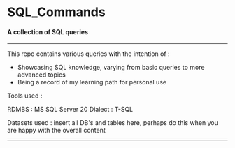 # SQL_Commands

#### A collection of SQL queries
---

This repo contains various queries with the intention of : 

 - Showcasing SQL knowledge, varying from basic queries to more advanced topics
 - Being a record of my learning path for personal use

Tools used :

RDMBS : MS SQL Server 20
Dialect : T-SQL

Datasets used : insert all DB's and tables here, perhaps do this when you are happy with the overall content



---


